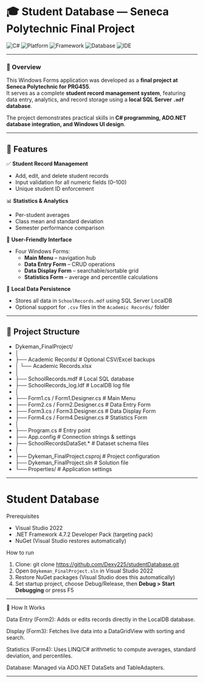 # 🎓 Student Database — Seneca Polytechnic Final Project

![C#](https://img.shields.io/badge/Language-C%23-178600?style=for-the-badge&logo=csharp&logoColor=white)
![Platform](https://img.shields.io/badge/Platform-Windows-0078D6?style=for-the-badge&logo=windows&logoColor=white)
![Framework](https://img.shields.io/badge/.NET-Framework%204.8-512BD4?style=for-the-badge&logo=dotnet&logoColor=white)
![Database](https://img.shields.io/badge/Database-LocalDB%20(MDF)-CC2927?style=for-the-badge&logo=microsoftsqlserver&logoColor=white)
![IDE](https://img.shields.io/badge/IDE-Visual%20Studio%202022-5C2D91?style=for-the-badge&logo=visualstudio&logoColor=white)

---

### 🧾 Overview
This Windows Forms application was developed as a **final project at Seneca Polytechnic for PRG455**.  
It serves as a complete **student record management system**, featuring data entry, analytics, and record storage using a **local SQL Server `.mdf` database**.

The project demonstrates practical skills in **C# programming, ADO.NET database integration, and Windows UI design**.

---

## 🚀 Features

✅ **Student Record Management**
- Add, edit, and delete student records  
- Input validation for all numeric fields (0–100)  
- Unique student ID enforcement  

📊 **Statistics & Analytics**
- Per-student averages  
- Class mean and standard deviation  
- Semester performance comparison  

🧭 **User-Friendly Interface**
- Four Windows Forms:
  - **Main Menu** – navigation hub  
  - **Data Entry Form** – CRUD operations  
  - **Data Display Form** – searchable/sortable grid  
  - **Statistics Form** – average and percentile calculations  

💾 **Local Data Persistence**
- Stores all data in `SchoolRecords.mdf` using SQL Server LocalDB  
- Optional support for `.csv` files in the `Academic Records/` folder  

---

## 🧱 Project Structure
- Dykeman_FinalProject/
- │
- ├── Academic Records/ # Optional CSV/Excel backups
- │ └── Academic Records.xlsx
- │
- ├── SchoolRecords.mdf # Local SQL database
- ├── SchoolRecords_log.ldf # LocalDB log file
- │
- ├── Form1.cs / Form1.Designer.cs # Main Menu
- ├── Form2.cs / Form2.Designer.cs # Data Entry Form
- ├── Form3.cs / Form3.Designer.cs # Data Display Form
- ├── Form4.cs / Form4.Designer.cs # Statistics Form
- │
- ├── Program.cs # Entry point
- ├── App.config # Connection strings & settings
- ├── SchoolRecordsDataSet.* # Dataset schema files
- │
- ├── Dykeman_FinalProject.csproj # Project configuration
- ├── Dykeman_FinalProject.sln # Solution file
- └── Properties/ # Application settings

---

# Student Database

Prerequisites
- Visual Studio 2022
- .NET Framework 4.7.2 Developer Pack (targeting pack)
- NuGet (Visual Studio restores automatically)

How to run
1. Clone: git clone https://github.com/Dexy225/studentDatabase.git
2. Open `Ddykeman_FinalProject.sln` in Visual Studio 2022
3. Restore NuGet packages (Visual Studio does this automatically)
4. Set startup project, choose Debug/Release, then __Debug > Start Debugging__ or press F5

---

🧠 How It Works

Data Entry (Form2): Adds or edits records directly in the LocalDB database.

Display (Form3): Fetches live data into a DataGridView with sorting and search.

Statistics (Form4): Uses LINQ/C# arithmetic to compute averages, standard deviation, and percentiles.

Database: Managed via ADO.NET DataSets and TableAdapters.

---
